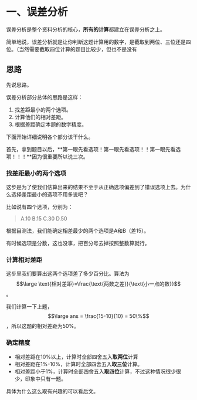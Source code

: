 # 一、误差分析

误差分析是整个资料分析的核心，**所有的计算**都建立在误差分析之上。

简单地说，误差分析就是让你判断这题计算用的数字，是截取到两位、三位还是四位。（当然需要截取四位计算的题目比较少，但也不是没有



## 思路

先说思路。

误差分析部分总体的思路是这样：

1. 找差距最小的两个选项。
2. 计算他们的相对差距。
3. 根据差距确定本题的数字精度。

下面开始详细说明各个部分该干什么。


首先，拿到题目以后，**第一眼先看选项！第一眼先看选项！！第一眼先看选项！！！**因为很重要所以说三次。

### 找差距最小的两个选项 ###

这步是为了使我们估算出来的结果不至于从正确选项偏差到了错误选项上去。为什么选择差距最小的选项不用多说吧？

比如说有四个选项，分别为：

> A.10	B.15	C.30	D.50

根据目测法，我们能确定相差最少的两个选项是A和B（差15）。

有时候选项是分数，这也没事，把百分号去掉按照整数算就行。

###  计算相对差距

这步里我们要算出这两个选项差了多少百分比。算法为$$\large \text{相对差距}=\frac{\text{两数之差}}{\text{小一点的数}}$$。

我们计算一下上题，$$\large ans = \frac{15-10}{10} = 50\%$$ ，所以这题的相对差距为50%。

### 确定精度

- 相对差距在10%以上，计算时全部四舍五入**取两位**计算
- 相对差距在1%-10%，计算时全部四舍五入**取三位**计算。
- 相对差距小于1%，计算时全部四舍五入**取四位**计算，不过这种情况很少很少，印象中只有一题。

具体为什么这么取有兴趣的可以看后文。



